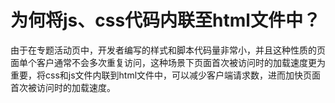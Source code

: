 # 为何将js、css代码内联至html文件中？

由于在专题活动页中，开发者编写的样式和脚本代码量非常小，并且这种性质的页面单个客户通常不会多次重复访问，这种场景下页面首次被访问时的加载速度更为重要，将css和js文件内联到html文件中，可以减少客户端请求数，进而加快页面首次被访问时的加载速度。

